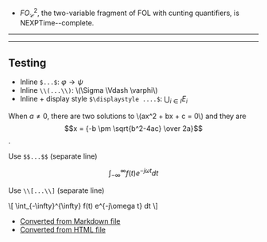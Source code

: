 

- $FO^2_\mathcal{C}$, the two-variable fragment of FOL with cunting quantifiers, is NEXPTime--complete.






















---
---
## Testing

- Inline `$...$`: $\varphi \to \psi$
- Inline `\\(...\\)`: \\(\Sigma \Vdash \varphi\\)
- Inline + display style `$\displaystyle ....$`:  $\displaystyle \bigcup_{i \in I} E_i$

When $a \ne 0$, there are two solutions to \\(ax^2 + bx + c = 0\\) and they are
$$x = {-b \pm \sqrt{b^2-4ac} \over 2a}$$.

Use `$$...$$` (separate line)

$$
 \int_{-\infty}^{\infty} f(t) e^{-j\omega t} dt
$$

Use `\\[...\\]` (separate line)

\\[
 \int_{-\infty}^{\infty} f(t) e^{-j\omega t} dt
\\]

- [Converted from Markdown file](test1)
- [Converted from HTML file](test2)
